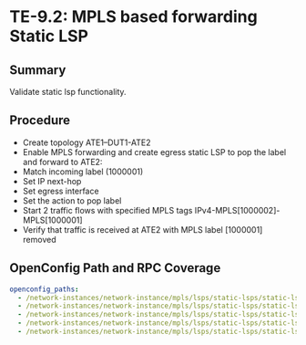 # TE-9.2: MPLS based forwarding Static LSP

## Summary

Validate static lsp functionality.

## Procedure

*  Create topology ATE1–DUT1-ATE2
*  Enable MPLS forwarding and create egress static LSP to pop the label and forward to ATE2:
*  Match incoming label (1000001)
*  Set IP next-hop
*  Set egress interface
*  Set the action to pop label
*  Start 2 traffic flows with specified MPLS tags IPv4-MPLS[1000002]-MPLS[1000001]
*  Verify that traffic is received at ATE2 with MPLS label [1000001] removed


## OpenConfig Path and RPC Coverage

```yaml
openconfig_paths:
  - /network-instances/network-instance/mpls/lsps/static-lsps/static-lsp/egress/config
  - /network-instances/network-instance/mpls/lsps/static-lsps/static-lsp/egress/config/next-hop
  - /network-instances/network-instance/mpls/lsps/static-lsps/static-lsp/egress/config/incoming-label
  - /network-instances/network-instance/mpls/lsps/static-lsps/static-lsp/egress/config/push-label
  - /network-instances/network-instance/mpls/lsps/static-lsps/static-lsp/egress/state
